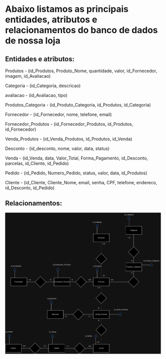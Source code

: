 # Abaixo listamos as principais entidades, atributos e relacionamentos do banco de dados de nossa loja
## Entidades e atributos:

Produtos - (id_Produtos, Produto_Nome, quantidade, valor, id_Fornecedor, imagem, id_Avaliacao)

Categoria - (id_Categoria, descricao)

avaliacao - (id_Avaliacao, tipo)

Produtos_Categoria - (id_Produto_Categoria, id_Produtos, id_Categoria)

Fornecedor - (id_Fornecedor, nome, telefone, email)

Fornecedor_Produtos - (id_Fornecedor_Produtos, id_Produtos, id_Fornecedor)

Venda_Produtos - (id_Venda_Produtos, id_Produtos, id_Venda)

Desconto - (id_desconto, nome, valor, data, status)

Venda - (id_Venda, data, Valor_Total, Forma_Pagamento, id_Desconto, parcelas, id_Cliente, id_Pedido)

Pedido - (id_Pedido, Numero_Pedido, status, valor, data, id_Produtos)

Cliente -  (id_Cliente, Cliente_Nome, email, senha, CPF, telefone, endereco, id_Desconto, id_Pedido)

## Relacionamentos:

![Relacionamentos](https://github.com/uni9weslley/projeto_felipe/blob/main/Modelagem%20de%20dados/Modelo%20conceitual/conceitual1.drawio.png)
